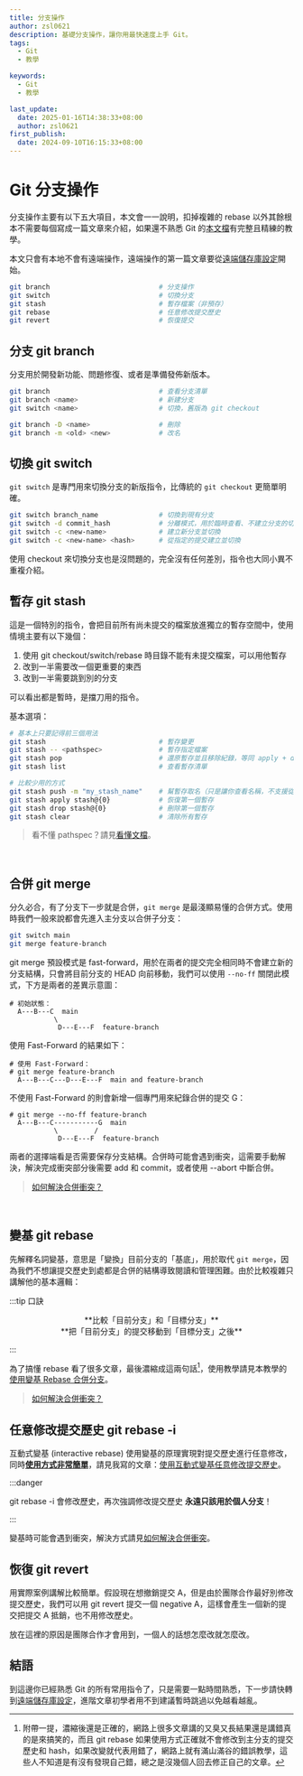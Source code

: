```yaml
---
title: 分支操作
author: zsl0621
description: 基礎分支操作，讓你用最快速度上手 Git。
tags:
  - Git
  - 教學

keywords:
  - Git
  - 教學

last_update:
  date: 2025-01-16T14:38:33+08:00
  author: zsl0621
first_publish:
  date: 2024-09-10T16:15:33+08:00
---
```


# Git 分支操作

分支操作主要有以下五大項目，本文會一一說明，扣掉複雜的 rebase 以外其餘根本不需要每個寫成一篇文章來介紹，如果還不熟悉 Git 的[本文檔](../introduction)有完整且精練的教學。

本文只會有本地不會有遠端操作，遠端操作的第一篇文章要從[遠端儲存庫設定](../remote/setup)開始。

```sh
git branch                           # 分支操作
git switch                           # 切換分支
git stash                            # 暫存檔案（非預存）
git rebase                           # 任意修改提交歷史
git revert                           # 恢復提交
```

## 分支 git branch

分支用於開發新功能、問題修復、或者是準備發佈新版本。

```sh
git branch                           # 查看分支清單
git branch <name>                    # 新建分支
git switch <name>                    # 切換，舊版為 git checkout

git branch -D <name>                 # 刪除
git branch -m <old> <new>            # 改名
```

## 切換 git switch

`git switch` 是專門用來切換分支的新版指令，比傳統的 `git checkout` 更簡單明確。

```sh
git switch branch_name               # 切換到現有分支
git switch -d commit_hash            # 分離模式，用於臨時查看、不建立分支的切換，d=detach
git switch -c <new-name>             # 建立新分支並切換
git switch -c <new-name> <hash>      # 從指定的提交建立並切換
```

使用 checkout 來切換分支也是沒問題的，完全沒有任何差別，指令也大同小異不重複介紹。

## 暫存 git stash

這是一個特別的指令，會把目前所有尚未提交的檔案放進獨立的暫存空間中，使用情境主要有以下幾個：

1. 使用 git checkout/switch/rebase 時目錄不能有未提交檔案，可以用他暫存
2. 改到一半需要改一個更重要的東西
3. 改到一半需要跳到別的分支

可以看出都是暫時，是擋刀用的指令。

基本選項：

```sh
# 基本上只要記得前三個用法
git stash                            # 暫存變更
git stash -- <pathspec>              # 暫存指定檔案
git stash pop                        # 還原暫存並且移除紀錄，等同 apply + drop
git stash list                       # 查看暫存清單

# 比較少用的方式
git stash push -m "my_stash_name"    # 幫暫存取名（只是讓你查看名稱，不支援從名稱恢復）
git stash apply stash@{0}            # 恢復第一個暫存
git stash drop stash@{0}             # 刪除第一個暫存
git stash clear                      # 清除所有暫存
```

> 看不懂 pathspec？請見[看懂文檔](../preliminaries/read-git-docs)。

<br/>

## 合併 git merge

分久必合，有了分支下一步就是合併，`git merge` 是最淺顯易懂的合併方式。使用時我們一般來說都會先進入主分支以合併子分支：

```sh
git switch main
git merge feature-branch
```

git merge 預設模式是 fast-forward，用於在兩者的提交完全相同時不會建立新的分支結構，只會將目前分支的 HEAD 向前移動，我們可以使用 `--no-ff` 關閉此模式，下方是兩者的差異示意圖：

```
# 初始狀態：
  A---B---C  main
           \
            D---E---F  feature-branch
```

使用 Fast-Forward 的結果如下：

```
# 使用 Fast-Forward：
# git merge feature-branch
  A---B---C---D---E---F  main and feature-branch
```

不使用 Fast-Forward 的則會新增一個專門用來紀錄合併的提交 G：

```
# git merge --no-ff feature-branch
  A---B---C-----------G  main
           \         /
            D---E---F  feature-branch
```

兩者的選擇端看是否需要保存分支結構。合併時可能會遇到衝突，這需要手動解決，解決完成衝突部分後需要 add 和 commit，或者使用 --abort 中斷合併。

> [如何解決合併衝突？](../preliminaries/keyword#進階)

<br/>

## 變基 git rebase

先解釋名詞變基，意思是「變換」目前分支的「基底」，用於取代 `git merge`，因為我們不想讓提交歷史到處都是合併的結構導致閱讀和管理困難。由於比較複雜只講解他的基本邏輯：

:::tip 口訣

<center>**比較「目前分支」和「目標分支」**</center>
<center>**把「目前分支」的提交移動到「目標分支」之後**</center>

:::

為了搞懂 rebase 看了很多文章，最後濃縮成這兩句話[^compress]，使用教學請見本教學的 [使用變基 Rebase 合併分支](../history-manipulation/rebase)。

[^compress]: 附帶一提，濃縮後還是正確的，網路上很多文章講的又臭又長結果還是講錯真的是來搞笑的，而且 git rebase 如果使用方式正確就不會修改到主分支的提交歷史和 hash，如果改變就代表用錯了，網路上就有滿山滿谷的錯誤教學，這些人不知道是有沒有發現自己錯，總之是沒幾個人回去修正自己的文章。

> [如何解決合併衝突？](../preliminaries/keyword#進階)

## 任意修改提交歷史 git rebase -i

互動式變基 (interactive rebase) 使用變基的原理實現對提交歷史進行任意修改，同時<u>**使用方式非常簡單**</u>，請見我寫的文章：[使用互動式變基任意修改提交歷史](../history-manipulation/interactive-rebase)。

:::danger

git rebase -i 會修改歷史，再次強調修改提交歷史 **永遠只該用於個人分支**！

:::

變基時可能會遇到衝突，解決方式請見[如何解決合併衝突](../preliminaries/keyword#進階)。

## 恢復 git revert

用實際案例講解比較簡單。假設現在想撤銷提交 A，但是由於團隊合作最好別修改提交歷史，我們可以用 git revert 提交一個 negative A，這樣會產生一個新的提交把提交 A 抵銷，也不用修改歷史。

放在這裡的原因是團隊合作才會用到，一個人的話想怎麼改就怎麼改。

## 結語

到這邊你已經熟悉 Git 的所有常用指令了，只是需要一點時間熟悉，下一步請快轉到[遠端儲存庫設定](../remote/setup)，進階文章初學者用不到建議暫時跳過以免越看越亂。
